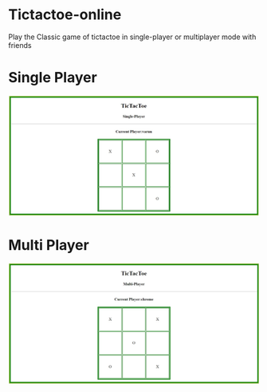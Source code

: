 # Tictactoe-online
Play the Classic game of tictactoe in single-player or multiplayer mode with friends

# Single Player
![alt text](https://github.com/varmax2511/tictactoe-online/blob/master/tictactoe/resources/images/single-player.jpg)

# Multi Player
![alt text](https://github.com/varmax2511/tictactoe-online/blob/master/tictactoe/resources/images/multi-player.jpg)
